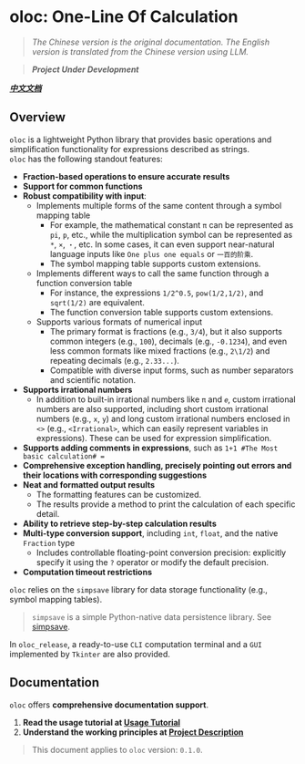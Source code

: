 # oloc: One-Line Of Calculation  

> *The Chinese version is the original documentation. The English version is translated from the Chinese version using LLM.*  

> ***Project Under Development***  

***[中文文档](README_zh.md)***  

## Overview  

`oloc` is a lightweight Python library that provides basic operations and simplification functionality for expressions described as strings.  
`oloc` has the following standout features:  

- **Fraction-based operations to ensure accurate results**  
- **Support for common functions**  
- **Robust compatibility with input**:  
    - Implements multiple forms of the same content through a symbol mapping table  
      - For example, the mathematical constant `π` can be represented as `pi`, `p`, etc., while the multiplication symbol can be represented as `*`, `×`, `・`, etc. In some cases, it can even support near-natural language inputs like `One plus one equals` or `一百的阶乘`.  
      - The symbol mapping table supports custom extensions.  
    - Implements different ways to call the same function through a function conversion table  
      - For instance, the expressions `1/2^0.5`, `pow(1/2,1/2)`, and `sqrt(1/2)` are equivalent.  
      - The function conversion table supports custom extensions.  
    - Supports various formats of numerical input  
      - The primary format is fractions (e.g., `3/4`), but it also supports common integers (e.g., `100`), decimals (e.g., `-0.1234`), and even less common formats like mixed fractions (e.g., `2\1/2`) and repeating decimals (e.g., `2.33...`).  
      - Compatible with diverse input forms, such as number separators and scientific notation.  
- **Supports irrational numbers**  
  - In addition to built-in irrational numbers like `π` and `𝑒`, custom irrational numbers are also supported, including short custom irrational numbers (e.g., `x`, `y`) and long custom irrational numbers enclosed in `<>` (e.g., `<Irrational>`, which can easily represent variables in expressions). These can be used for expression simplification.  
- **Supports adding comments in expressions**, such as `1+1 #The Most basic calculation# =`  
- **Comprehensive exception handling, precisely pointing out errors and their locations with corresponding suggestions**  
- **Neat and formatted output results**  
  - The formatting features can be customized.  
  - The results provide a method to print the calculation of each specific detail.  
- **Ability to retrieve step-by-step calculation results**  
- **Multi-type conversion support**, including `int`, `float`, and the native `Fraction` type  
  - Includes controllable floating-point conversion precision: explicitly specify it using the `?` operator or modify the default precision.  
- **Computation timeout restrictions**  

`oloc` relies on the `simpsave` library for data storage functionality (e.g., symbol mapping tables).  
> `simpsave` is a simple Python-native data persistence library. See [simpsave](https://github.com/Water-Run/SimpSave).  

In `oloc_release`, a ready-to-use `CLI` computation terminal and a `GUI` implemented by `Tkinter` are also provided.  

## Documentation  

`oloc` offers **comprehensive documentation support**.  

1. **Read the usage tutorial at [Usage Tutorial](doc/en/User%20Guide/User%20Guide%20Directory.md)**  
2. **Understand the working principles at [Project Description](doc/zh/项目说明/项目说明梗概.md)**  

> This document applies to `oloc` version: `0.1.0`.